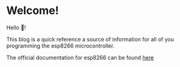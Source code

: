 # Welcome!

Hello 👋!

This blog is a quick reference a source of information for all of you programming the esp8266 microcontroller.

The official documentation for esp8266 can be found [here](https://www.espressif.com/en/support/documents/technical-documents)

